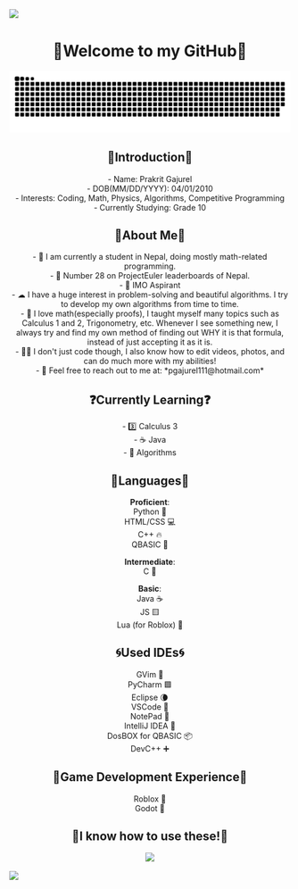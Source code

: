 <!--border line-->

<img src="https://user-images.githubusercontent.com/73097560/115834477-dbab4500-a447-11eb-908a-139a6edaec5c.gif">

<div align="center">
  <h1>👾Welcome to my GitHub👾</h1>
</div>

<!--credit to vaxad for this amazing snake thing-->

<div align="center">
  <img  src="https://github.com/vaxad/vaxad/blob/main/grid-snake.svg"
       alt="yoinked from github.com/vaxad" /></a>
</div>

<div align="center">
  <h2><b>📝Introduction📝</b></h2>
</div>

<div align="center">
  - Name: Prakrit Gajurel<br>
  - DOB(MM/DD/YYYY): 04/01/2010<br>
  - Interests: Coding, Math, Physics, Algorithms, Competitive Programming<br>
  - Currently Studying: Grade 10<br>
</div>

<div align="center">
  <h2><b>👀About Me👀</b></h2>
</div>

<div align="center">
    - 🔭 I am currently a student in Nepal, doing mostly math-related programming.<br>
    - 🏅 Number 28 on ProjectEuler leaderboards of Nepal.<br>
    - 👑 IMO Aspirant<br>
    - ☁ I have a huge interest in problem-solving and beautiful algorithms. I try to develop my own algorithms from time to time.<br>
    - 🔢 I love math(especially proofs), I taught myself many topics such as Calculus 1 and 2, Trigonometry, etc. Whenever I see something new, I always try and find my own method of finding out WHY it is that formula, instead of just accepting it as it is.<br>
    - 🐱‍👤 I don't just code though, I also know how to edit videos, photos, and can do much more with my abilities!<br>
    - 📧 Feel free to reach out to me at: *pgajurel111@hotmail.com*<br>
</div>

<div align="center">
  <h2><b>❓Currently Learning❓</b></h2>
</div>

<div align="center">
  - 3️⃣ Calculus 3<br>
  - ☕ Java<br>
  - 🧮 Algorithms<br>
</div>

<div align="center">
  <h2><b>🦚Languages🦚</b></h2>
</div>

<div align="center">
  <p>
    <b>Proficient</b>:<br>
    Python 🐍<br>
    HTML/CSS 💻<br>
    C++ 🔥<br>
    QBASIC 👴<br>
  </p>
  <p>
    <b>Intermediate</b>:<br>
    C 💪<br>
  </p>
  <p>
    <b>Basic</b>:<br>
    Java ☕<br>
    JS 🟨<br>
    Lua (for Roblox) 🌙<br>
  </p>
</div>

<div align="center">
  <h2><b>🌀Used IDEs🌀</b></h2>
</div>

<div align="center">
  GVim 🗿<br>
  PyCharm 🟩<br>
  Eclipse 🌘<br>
  VSCode 🔹<br>
  NotePad 💪<br>
  IntelliJ IDEA 💜<br>
  DosBOX for QBASIC 📦<br>
  DevC++ ➕<br>
</div>

<div align="center">
  <h2><b>🎲Game Development Experience🎲</b></h2>
</div>

<div align="center">
    Roblox 🔲<br>
    Godot 🤖<br>
</div>

<div align="center">
  <h2><b>🌌I know how to use these!🌌</b></h2>
</div>

<!--got these from skillicons-->

<p align="center">
  <a href="https://skillicons.dev">
    <img src="https://skillicons.dev/icons?i=ae,atom,c,cpp,css,discord,django,eclipse,github,gmail,godot,html,idea,instagram,java,js,lua,notion,ps,pr,pycharm,py,robloxstudio,stackoverflow,twitter,vim,vscode,windows&perline=7" />
  </a>
</p>

<!--border again-->

<img src="https://user-images.githubusercontent.com/73097560/115834477-dbab4500-a447-11eb-908a-139a6edaec5c.gif">
